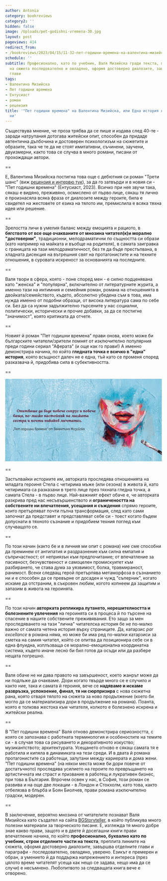 ```yaml
---
author: Antonia
category: bookreviews
category2: ''
hidden: false
image: /Uploads/pet-godishni-vremena-30.jpg
layout: post
pageviews: 414
redirect_from:
- /bookreviews/2023/04/15/11-32-пет-годишни-времена-на-валентина-мизийска-или-има-ли-една-единствена-история
schedule: ''
subtitle: Професионално, като по учебник, Валя Мизийска гради текста, преплита линиите
  на сюжета последователно и овладяно, оформя достоверно диалозите, завършва отделните
  глави
tags:
- Валентина Мизийска
- Пет годишни времена
- Ентусиаст
- роман
- рецензия
title: '"Пет годишни времена" на Валентина Мизийска, или Една история ли е животът
  ни'
---
```


Съществува мнение, че проза трябва да се пише и издава след 40-те - заради натрупания дотогава житейски опит, способен да придаде автентична дълбочина и достоверен психологизъм на сюжетите и образите, така че те да не стоят имитативни, съчинени, заучени, двуизмерни, както това се случва в много романи, писани от прохождащи автори.

\==

Е, Валентина Мизийска постигна това още с дебютния си роман "Трети шанс" (виж [рецензия и интервю тук](https://literaturnirazgovori.com/interviews/2021/03/29/08-54-%D0%BD%D0%B0-%D0%BA%D0%BE%D0%B3%D0%BE-%D0%B4%D0%B0%D0%B2%D0%B0%D0%BC%D0%B5-%D1%82%D1%80%D0%B5%D1%82%D0%B8-%D1%88%D0%B0%D0%BD%D1%81-%D1%80%D0%B0%D0%B7%D0%B3%D0%BE%D0%B2%D0%BE%D1%80-%D1%81-%D0%B2%D0%B0%D0%BB%D1%8F-%D0%BC%D0%B8%D0%B7%D0%B8%D0%B9%D1%81%D0%BA%D0%B0-%D0%B7%D0%B0-%D0%BF%D1%8A%D1%80%D0%B2%D0%B8%D1%8F-%D0%B9-%D1%80%D0%BE%D0%BC%D0%B0%D0%BD.html)), за да го затвърди и в новия си - "Пет годишни времена" (Ентусиаст, 2023). Всичко при нея звучи така, сякаш е видяно, преживяно, осмислено от първо лице, сякаш тя лично е произнасяла всяка фраза от диалозите между героите, била е свидетел на жестовете от езика на тялото им, премислила е всяка тяхна идея или решение. 

\==

Зрелостта личи в умелия баланс между емоцията и рациото, в **бягството от все още очакваните от мнозина читател(к)и морално "достоверни"**, традиционни, мелодраматични по същността си образи (като например на майката и въобще на родителя), в самата заигравка с границата на тази мелодраматичност, без тя да бъде престъпвана, в хладната дисекция на вътрешния свят на протагонистите и на техните отношения, в суровата искреност за основанията на последните. 

\==

Валя твори в сфера, която - поне според мен - е силно подценявана като "женска" и "популярна", включително от литературните журита, а именно тази на интимния и семейния роман, романа на отношенията в двойката/семейството, където, абсолютно убедена съм в това, има нужда именно от подобни образци, от висока литература сама по себе си. Без да са нужни задължително търсените у нас социални, политически, исторически и прочие добавки, за да се постигне "значимост", която критиката да отчете. 

\==

Новият й роман "Пет годишни времена" прави онова, което може би българските читатели/зрители помнят от изключително популярния преди години сериал "Аферата" (и още как го прави!) А именно демонстрира начина, по който **гледната точка е всичко в "една" история**, която всъщност далеч не е една, тъй като се променя според разказвача й, придобива сила в субективността.  

\==

![](/Uploads/2925916358560339104.jpg)

\==

Застъпвайки историите им, авторката проследява отношенията на младата героиня Стела с четирима мъже (или сезона) в живота й, като четиримата са разказани в трето лице през тяхната гледна точка, а самата Стела - в първо лице. Най-важният ефект обаче е, че авторката разкрива пред нас несъвършенството и **ограничеността на собствените ни впечатления, усещания и съждения** спрямо героите, които претърпяват почти пълна трансформация, след като сами започнат да представят и представляват себе си - тоест когато бъдем допуснати в тяхното съзнание и придобием техния поглед към случващото се. 

\==

По този начин (както бе и в личния ми опит с романа) ние сме способни да преминем от антипатия и раздразнение към силна емпатия и съпричастност; от неприязън към предпочитание; от впечатление за пасивност, безчувственост и самоцелен промискуитет към разбирането, че става дума за уязвимост, болка, травмираност, ранимост. Всеки следващ герой претърпява метаморфоза в съзнанието ни и е способен да се превърне от досаден и чужд "съперник", когато искаме да отстраним, в съкровен любим, когото копнеем да защитим и запазим в живота на героинята. 

\==

По този начин **авторката репликира лутането, нерешителността и болезнените увлечения** на героинята си в процеса й по търсене на спасение в нашите собствените преживявания. Ето защо за мен проследяването на тази "лична" читателска история бе не по-малко важно от самата четена история върху страниците. Да, катарзис *par excellance* в романа няма, но може би има ред по-малки катарзиси за сметка на самия читател, който се опитва да позиционира себе си в една флуидна, изплъзваща се морално-емоционална координатна система, където иначе лесно би бил готов да осъди или да разбере нещата погрешно.

\==

Валя обаче не ни дава правото на завършеност, което жанрът може да ни подлъже да очакваме. Дори когато твърде много се е случило и както ние, така и самата й героиня, вече се **надяваме и искаме развръзка, успокоение, финал, тя ни сюрпризира** с нова сюжетна рана, която отваря тялото на сюжета за ново продължение (което би могло да се материализира дори в продължение на романа). Поанта, която е толкова жестока към читателя, колкото е болезнено искрена и житейски реална.

\==

В "Пет годишни времена" Валя отново демонстрира сериозността, с която се запознава с работната терминология и особеностите на темите си - в случая това са рисуването и декоративното изкуство; музикантството; архитектурата. Усещането отново е сякаш самата тя е работила и кипяла в динамиката на тези среди. И в двата й романа протагонистите са работещи, залутани между кариерата и дома жени. "Пет годишни времена" (на някои места може би дори повече от достатъчното) проследява усилието на героите по превръщането на артистичната им страст и призвание в работещ и лукративен бизнес, при това в България. Впрочем освен у нас, в София, този роман се развива и на още две локации - в Лондон и Стокхолм, като това, както отбелязва в блърба и Боян Биолчев, прави романа изключително градски, модерен. 

\==

В заключение, вероятно мнозина от читателите познават Валя Мизийска като създател на сайта [BGStoryteller](https://bgstoryteller.co/), в който публикува много полезни материали за творческото писане. Е, изглежда тя много добре знае какво прави, защото и в двете й досегашни книги прави впечатление начина, по който **професионално, буквално като по учебник, строи отделните части на текста**, преплита линиите на сюжета, оформя достоверно диалозите, завършва отделните глави и параграфи - последователно, овладяно, уверено. Езикът е премерен и обран, а умението й да поддържа напрежението и интереса (през цялото време читателят усеща как нещо се задава, нещо има да се случи) е несъмнено. Любопитвото за следващата книга вече е отворено.